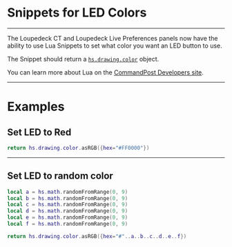 # Snippets for LED Colors
---

The Loupedeck CT and Loupedeck Live Preferences panels now have the ability to use Lua Snippets to set what color you want an LED button to use.

The Snippet should return a [`hs.drawing.color`](http://www.hammerspoon.org/docs/hs.drawing.color.html) object.

You can learn more about Lua on the [CommandPost Developers site](https://dev.commandpost.io/lua/lua-overview).

---

# Examples

## Set LED to Red

```lua
return hs.drawing.color.asRGB({hex="#FF0000"})
```

---

## Set LED to random color

```lua
local a = hs.math.randomFromRange(0, 9)
local b = hs.math.randomFromRange(0, 9)
local c = hs.math.randomFromRange(0, 9)
local d = hs.math.randomFromRange(0, 9)
local e = hs.math.randomFromRange(0, 9)
local f = hs.math.randomFromRange(0, 9)

return hs.drawing.color.asRGB({hex="#"..a..b..c..d..e..f})
```